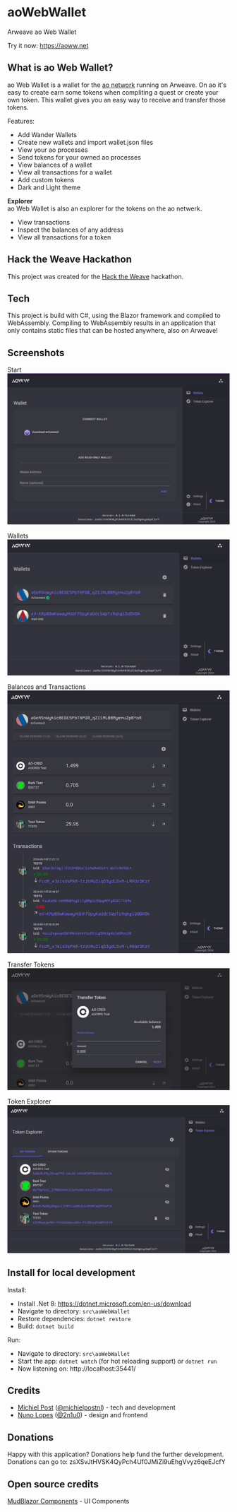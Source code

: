 # aoWebWallet
Arweave ao Web Wallet

Try it now: https://aoww.net

## What is ao Web Wallet?
ao Web Wallet is a wallet for the [ao network](https://ao.arweave.dev) running on Arweave. On ao it's easy to create earn some tokens when compliting a quest or create your own token. This wallet gives you an easy way to receive and transfer those tokens.

Features:
- Add Wander Wallets
- Create new wallets and import wallet.json files
- View your ao processes
- Send tokens for your owned ao processes
- View balances of a wallet
- View all transactions for a wallet
- Add custom tokens
- Dark and Light theme

**Explorer**  
ao Web Wallet is also an explorer for the tokens on the ao netwerk. 
- View transactions
- Inspect the balances of any address
- View all transactions for a token

## Hack the Weave Hackathon
This project was created for the [Hack the Weave](https://www.weaversofficial.com/hackathon-learn-more) hackathon.

## Tech
This project is build with C#, using the Blazor framework and compiled to WebAssembly. Compiling to WebAssembly results in an application that only contains static files that can be hosted anywhere, also on Arweave!

## Screenshots
Start
![Start](screenshots/01_start.png)

Wallets
![Wallets](screenshots/02_wallets.png)

Balances and Transactions
![Balances and Transactions](screenshots/03_transactions.png)

Transfer Tokens
![Transfer Tokens](screenshots/04_transfer.png)

Token Explorer
![Token Explorer](screenshots/05_token_explorer.png)


## Install for local development

Install:
- Install .Net 8: https://dotnet.microsoft.com/en-us/download
- Navigate to directory: `src\aoWebWallet`
- Restore dependencies: `dotnet restore`
- Build: `dotnet build`

Run:
- Navigate to directory: `src\aoWebWallet`
- Start the app: `dotnet watch` (for hot reloading support) or `dotnet run`
- Now listening on: http://localhost:35441/

## Credits
* [Michiel Post](http://www.michielpost.nl) ([@michielpostnl](https://twitter.com/michielpostnl)) - tech and development
* [Nuno Lopes](https://github.com/lopezi) ([@2n1u0](https://twitter.com/2n1u0)) - design and frontend

## Donations
Happy with this application? Donations help fund the further development. Donations can go to: zsXSvJtHVSK4QyPch4Uf0JMiZi9uEhgVvyz6qeEJcfY

## Open source credits
[MudBlazor Components](https://mudblazor.com/) - UI Components

